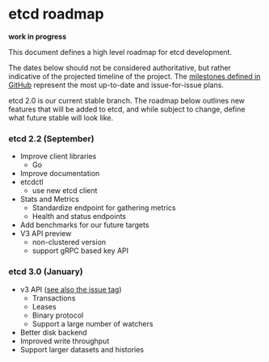 #  etcd roadmap

**work in progress**

This document defines a high level roadmap for etcd development.

The dates below should not be considered authoritative, but rather indicative of the projected timeline of the project. The [milestones defined in GitHub](https://github.com/coreos/etcd/milestones) represent the most up-to-date and issue-for-issue plans.

etcd 2.0 is our current stable branch. The roadmap below outlines new features that will be added to etcd, and while subject to change, define what future stable will look like.

### etcd 2.2 (September)
- Improve client libraries
  - Go
- Improve documentation
- etcdctl
  - use new etcd client
- Stats and Metrics
  - Standardize endpoint for gathering metrics
  - Health and status endpoints
- Add benchmarks for our future targets
- V3 API preview
  - non-clustered version
  - support gRPC based key API

### etcd 3.0 (January)
- v3 API ([see also the issue tag](https://github.com/coreos/etcd/issues?utf8=%E2%9C%93&q=label%3Av3api))
  - Transactions
  - Leases
  - Binary protocol
  - Support a large number of watchers
-  Better disk backend
  - Improved write throughput
  - Support larger datasets and histories
